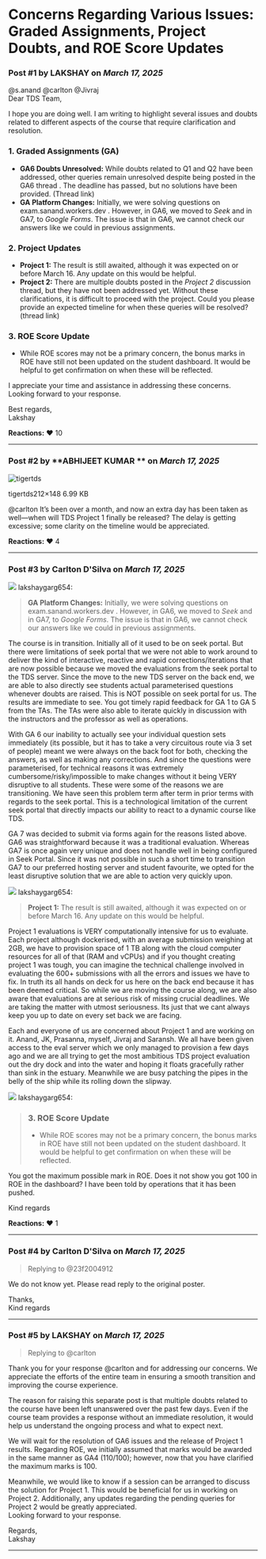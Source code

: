 # Concerns Regarding Various Issues: Graded Assignments, Project Doubts, and ROE Score Updates

### Post #1 by **LAKSHAY** on *March 17, 2025*
@s.anand @carlton @Jivraj  
Dear TDS Team,

I hope you are doing well. I am writing to highlight several issues and doubts related to different aspects of the course that require clarification and resolution.

### 1. Graded Assignments (GA)

* **GA6 Doubts Unresolved:** While doubts related to Q1 and Q2 have been addressed, other queries remain unresolved despite being posted in the GA6 thread . The deadline has passed, but no solutions have been provided. (Thread link)
* **GA Platform Changes:** Initially, we were solving questions on exam.sanand.workers.dev . However, in GA6, we moved to *Seek* and in GA7, to *Google Forms*. The issue is that in GA6, we cannot check our answers like we could in previous assignments.

### 2. Project Updates

* **Project 1:** The result is still awaited, although it was expected on or before March 16. Any update on this would be helpful.
* **Project 2:** There are multiple doubts posted in the *Project 2* discussion thread, but they have not been addressed yet. Without these clarifications, it is difficult to proceed with the project. Could you please provide an expected timeline for when these queries will be resolved? (thread link)

### 3. ROE Score Update

* While ROE scores may not be a primary concern, the bonus marks in ROE have still not been updated on the student dashboard. It would be helpful to get confirmation on when these will be reflected.

I appreciate your time and assistance in addressing these concerns. Looking forward to your response.

Best regards,  
Lakshay

**Reactions:** ❤️ 10

---

### Post #2 by **ABHIJEET KUMAR ** on *March 17, 2025*
![tigertds](https://europe1.discourse-cdn.com/flex013/uploads/iitm/original/3X/b/c/bc1f2c2f106b8b831e2bcefea909fd707667a72c.jpeg)

tigertds212×148 6.99 KB

  
@carlton It’s been over a month, and now an extra day has been taken as well—when will TDS Project 1 finally be released? The delay is getting excessive; some clarity on the timeline would be appreciated.

**Reactions:** ❤️ 4

---

### Post #3 by **Carlton D'Silva** on *March 17, 2025*
![](https://dub1.discourse-cdn.com/flex013/user_avatar/discourse.onlinedegree.iitm.ac.in/lakshaygarg654/48/129814_2.png) lakshaygarg654:

> **GA Platform Changes:** Initially, we were solving questions on exam.sanand.workers.dev . However, in GA6, we moved to *Seek* and in GA7, to *Google Forms*. The issue is that in GA6, we cannot check our answers like we could in previous assignments.

The course is in transition. Initially all of it used to be on seek portal. But there were limitations of seek portal that we were not able to work around to deliver the kind of interactive, reactive and rapid corrections/iterations that are now possible because we moved the evaluations from the seek portal to the TDS server. Since the move to the new TDS server on the back end, we are able to also directly see students actual parameterised questions whenever doubts are raised. This is NOT possible on seek portal for us. The results are immediate to see. You got timely rapid feedback for GA 1 to GA 5 from the TAs. The TAs were also able to iterate quickly in discussion with the instructors and the professor as well as operations.

With GA 6 our inability to actually see your individual question sets immediately (its possible, but it has to take a very circuitous route via 3 set of people) meant we were always on the back foot for both, checking the answers, as well as making any corrections. And since the questions were parameterised, for technical reasons it was extremely cumbersome/risky/impossible to make changes without it being VERY disruptive to all students. These were some of the reasons we are transitioning. We have seen this problem term after term in prior terms with regards to the seek portal. This is a technological limitation of the current seek portal that directly impacts our ability to react to a dynamic course like TDS.

GA 7 was decided to submit via forms again for the reasons listed above. GA6 was straightforward because it was a traditional evaluation. Whereas GA7 is once again very unique and does not handle well in being configured in Seek Portal. Since it was not possible in such a short time to transition GA7 to our preferred hosting server and student favourite, we opted for the least disruptive solution that we are able to action very quickly upon.

![](https://dub1.discourse-cdn.com/flex013/user_avatar/discourse.onlinedegree.iitm.ac.in/lakshaygarg654/48/129814_2.png) lakshaygarg654:

> **Project 1:** The result is still awaited, although it was expected on or before March 16. Any update on this would be helpful.

Project 1 evaluations is VERY computationally intensive for us to evaluate. Each project although dockerised, with an average submission weighing at 2GB, we have to provision space of 1 TB along with the cloud computer resources for all of that (RAM and vCPUs) and if you thought creating project 1 was tough, you can imagine the technical challenge involved in evaluating the 600+ submissions with all the errors and issues we have to fix. In truth its all hands on deck for us here on the back end because it has been deemed critical. So while we are moving the course along, we are also aware that evaluations are at serious risk of missing crucial deadlines. We are taking the matter with utmost seriousness. Its just that we cant always keep you up to date on every set back we are facing.

Each and everyone of us are concerned about Project 1 and are working on it. Anand, JK, Prasanna, myself, Jivraj and Saransh. We all have been given access to the eval server which we only managed to provision a few days ago and we are all trying to get the most ambitious TDS project evaluation out the dry dock and into the water and hoping it floats gracefully rather than sink in the estuary. Meanwhile we are busy patching the pipes in the belly of the ship while its rolling down the slipway.

![](https://dub1.discourse-cdn.com/flex013/user_avatar/discourse.onlinedegree.iitm.ac.in/lakshaygarg654/48/129814_2.png) lakshaygarg654:

> ### 3. ROE Score Update
>
> * While ROE scores may not be a primary concern, the bonus marks in ROE have still not been updated on the student dashboard. It would be helpful to get confirmation on when these will be reflected.

You got the maximum possible mark in ROE. Does it not show you got 100 in ROE in the dashboard? I have been told by operations that it has been pushed.

Kind regards

**Reactions:** ❤️ 1

---

### Post #4 by **Carlton D'Silva** on *March 17, 2025*
> Replying to @23f2004912

We do not know yet. Please read reply to the original poster.

Thanks,  
Kind regards

---

### Post #5 by **LAKSHAY** on *March 17, 2025*
> Replying to @carlton

Thank you for your response @carlton and for addressing our concerns. We appreciate the efforts of the entire team in ensuring a smooth transition and improving the course experience.

The reason for raising this separate post is that multiple doubts related to the course have been left unanswered over the past few days. Even if the course team provides a response without an immediate resolution, it would help us understand the ongoing process and what to expect next.

We will wait for the resolution of GA6 issues and the release of Project 1 results. Regarding ROE, we initially assumed that marks would be awarded in the same manner as GA4 (110/100); however, now that you have clarified the maximum marks is 100.

Meanwhile, we would like to know if a session can be arranged to discuss the solution for Project 1. This would be beneficial for us in working on Project 2. Additionally, any updates regarding the pending queries for Project 2 would be greatly appreciated.  
Looking forward to your response.

Regards,  
Lakshay

---

